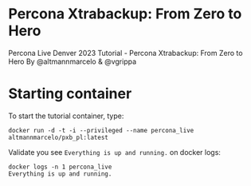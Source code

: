 # Percona Xtrabackup: From Zero to Hero
Percona Live Denver 2023 Tutorial - Percona Xtrabackup: From Zero to Hero
By @altmannmarcelo & @vgrippa


# Starting container
To start the tutorial container, type:

```
docker run -d -t -i --privileged --name percona_live altmannmarcelo/pxb_pl:latest
```

Validate you see `Everything is up and running.` on docker logs:

```
docker logs -n 1 percona_live
Everything is up and running.
```

